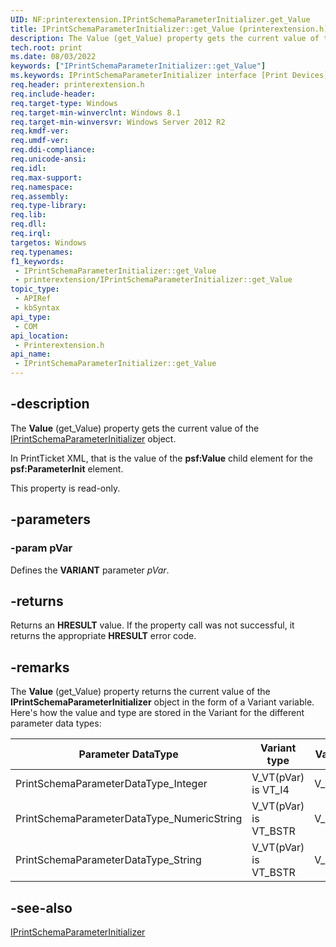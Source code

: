 ```yaml
---
UID: NF:printerextension.IPrintSchemaParameterInitializer.get_Value
title: IPrintSchemaParameterInitializer::get_Value (printerextension.h)
description: The Value (get_Value) property gets the current value of the IPrintSchemaParameterInitializer object.
tech.root: print
ms.date: 08/03/2022
keywords: ["IPrintSchemaParameterInitializer::get_Value"]
ms.keywords: IPrintSchemaParameterInitializer interface [Print Devices],Value property, IPrintSchemaParameterInitializer,get_Value, IPrintSchemaParameterInitializer.Value, IPrintSchemaParameterInitializer.get_Value, IPrintSchemaParameterInitializer::Value, IPrintSchemaParameterInitializer::get_Value, Value property [Print Devices], Value property [Print Devices],IPrintSchemaParameterInitializer interface, get_Value, print.iprintschemaparameterinitializer_getvalue, printerextension/IPrintSchemaParameterInitializer::Value, printerextension/IPrintSchemaParameterInitializer::get_Value
req.header: printerextension.h
req.include-header: 
req.target-type: Windows
req.target-min-winverclnt: Windows 8.1
req.target-min-winversvr: Windows Server 2012 R2
req.kmdf-ver: 
req.umdf-ver: 
req.ddi-compliance: 
req.unicode-ansi: 
req.idl: 
req.max-support: 
req.namespace: 
req.assembly: 
req.type-library: 
req.lib: 
req.dll: 
req.irql: 
targetos: Windows
req.typenames: 
f1_keywords:
 - IPrintSchemaParameterInitializer::get_Value
 - printerextension/IPrintSchemaParameterInitializer::get_Value
topic_type:
 - APIRef
 - kbSyntax
api_type:
 - COM
api_location:
 - Printerextension.h
api_name:
 - IPrintSchemaParameterInitializer::get_Value
---
```


## -description

The **Value** (get_Value) property gets the current value of the [IPrintSchemaParameterInitializer](nn-printerextension-iprintschemaparameterinitializer.md) object.

 In PrintTicket XML, that is the value of the **psf:Value** child element for the **psf:ParameterInit** element.

This property is read-only.

## -parameters

### -param pVar

Defines the **VARIANT** parameter *pVar*.

## -returns

Returns an **HRESULT** value. If the property call was not successful, it returns the appropriate **HRESULT** error code.

## -remarks

The **Value** (get_Value) property returns the current value of the **IPrintSchemaParameterInitializer** object in the form of a Variant variable. Here's how the value and type are stored in the Variant for the different parameter data types:

| Parameter DataType | Variant type | Variant value |
|--|--|--|
| PrintSchemaParameterDataType_Integer | V_VT(pVar) is VT_I4 | V_I4(pVar) |
| PrintSchemaParameterDataType_NumericString | V_VT(pVar) is VT_BSTR | V_BSTR(pVar) |
| PrintSchemaParameterDataType_String | V_VT(pVar) is VT_BSTR | V_BSTR(pVar) |

## -see-also

[IPrintSchemaParameterInitializer](nn-printerextension-iprintschemaparameterinitializer.md)
